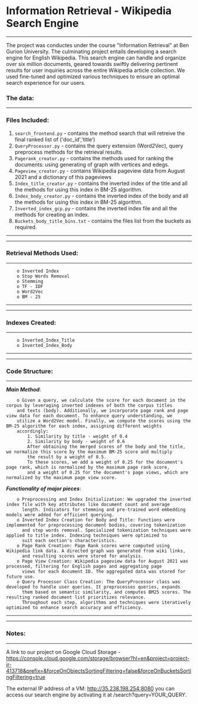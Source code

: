 # **Information Retrieval - Wikipedia Search Engine**
---

The project was conductes under the course "Information Retrieval" at Ben Gurion University. The culminating project entails developing a search engine for English Wikipedia. This search engine can handle and organize over six million documents, geared towards swiftly delivering pertinent results for user inquiries across the entire Wikipedia article collection. We used fine-tuned and optimized various techniques to ensure an optimal search experience for our users.


### **The data:**
---
### Files Included:
1. `search_frontend.py` - contains the method search that will retreive the final ranked list of ('doc_id','title')
2. `QueryProcessor.py` - contains the query extension (Word2Vec), query preprocess methods for the retrieval results.
3. `Pagerank_creator.py` - contains the methods used for ranking the documents: using generating of graph with vertices and edegs.
4. `Pageview_creator.py` - contains Wikipedia pageview data from August 2021 and a dictionary of this pageviews
5. `Index_title_creator.py` - contains the inverted index of the title and all the methods for using this index in BM-25 algorithm. 
6. `Index_body_creator.py` - contains the inverted index of the body and all the methods for using this index in BM-25 algorithm. 
7. `Inverted_index_gcp.py` - contains the inverted index file and all the methods for creating an index.
8. `Buckets_body_title_bins.txt` - contains the files list from the buckets as required.

---
---
### **Retrieval Methods Used:**
---

        o Inverted Index
        o Stop Words Removal
        o Stemming
        o TF - IDF
        o Word2Vec
        o BM - 25

---
---
### **Indexes Created:**
---
        o Inverted_Index_Title
        o Inverted_Index_Body

---
---

### **Code Structure:**
---
**_Main Method_**:

        o Given a query, we calculate the score for each document in the corpus by leveraging inverted indexes of both the corpus titles
        and texts (body). Additionally, we incorporate page rank and page view data for each document. To enhance query understanding, we
        utilize a Word2Vec model. Finally, we compute the scores using the BM-25 algorithm for each index, assigning different weights
        accordingly:
            1. Similarity by title - weight of 0.4
            2. Similarity by body - weight of 0.6
            After obtaining the merged scores of the body and the title, we normalize this score by the maximum BM-25 score and multiply 
            the result by a weight of 0.5.
            To these scores, we add a weight of 0.25 for the document's page rank, which is normalized by the maximum page rank score,
            and a weight of 0.25 for the document's page views, which are normalized by the maximum page view score.

**_Functionality of major pieces_**:

        o Preprocessing and Index Initialization: We upgraded the inverted index file with key attributes like document count and average
          length. Indicators for stemming and pre-trained word embedding models were added for efficient querying.
        o Inverted Index Creation for Body and Title: Functions were implemented for preprocessing document bodies, covering tokenization
          and stop words removal. Specialized tokenization techniques were applied to title index. Indexing techniques were optimized to
          suit each section's characteristics.
        o Page Rank Creation: Page Rank scores were computed using Wikipedia link data. A directed graph was generated from wiki links,
          and resulting scores were stored for analysis.
        o Page View Creation: Wikipedia pageview data for August 2021 was processed, filtering for English pages and aggregating page
          views for each document ID. The aggregated data was stored for future use.
        o Query Processor Class Creation: The QueryProcessor class was developed to handle user queries. It preprocesses queries, expands
          them based on semantic similarity, and computes BM25 scores. The resulting ranked document list prioritizes relevance.
          Throughout each step, algorithms and techniques were iteratively optimized to enhance search accuracy and efficiency.
    

---
---
### Notes:
---
A link to our project on Google Cloud Storage - https://console.cloud.google.com/storage/browser?hl=en&project=project-ir-413718&prefix=&forceOnObjectsSortingFiltering=false&forceOnBucketsSortingFiltering=true

The external IP address of a VM: http://35.238.198.254:8080 you can access our search engine by activating it at /search?query=YOUR_QUERY. 

